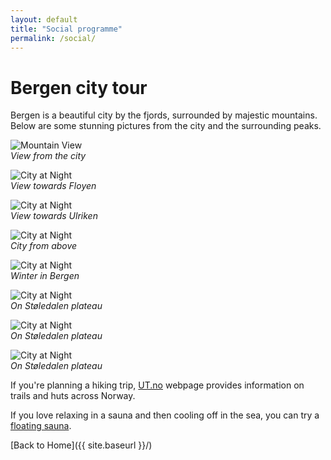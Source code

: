```yaml
---
layout: default
title: "Social programme"
permalink: /social/
---
```


# Bergen city tour

Bergen is a beautiful city by the fjords, surrounded by majestic mountains. Below are some stunning pictures from the city and the surrounding peaks. 

![Mountain View](/assets/im2.JPG)  
*View from the city*

![City at Night](/assets/im3.JPG)  
*View towards Floyen*

![City at Night](/assets/im10.JPG)  
*View towards Ulriken*

![City at Night](/assets/im6.JPG)  
*City from above*

![City at Night](/assets/im7.JPG)  
*Winter in Bergen*

![City at Night](/assets/im5.JPG)  
*On Støledalen plateau*

![City at Night](/assets/im8.JPG)  
*On Støledalen plateau*

![City at Night](/assets/im9.JPG)  
*On Støledalen plateau*

If you're planning a hiking trip,  [UT.no](https://ut.no/kart#8.98/60.2827/5.0824) webpage provides information on trails and huts across Norway.

If you love relaxing in a sauna and then cooling off in the sea, you can try a [floating sauna](https://www.laugaren.no/).

[Back to Home]({{ site.baseurl }}/)

